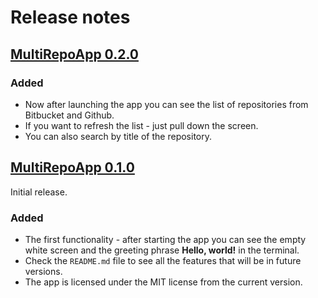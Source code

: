 # Release notes

## [MultiRepoApp 0.2.0](https://github.com/MikhailKosarev/MultiRepoApp/releases/tag/v0.2.0)
### Added

- Now after launching the app you can see the list of repositories from Bitbucket and Github.
- If you want to refresh the list - just pull down the screen.
- You can also search by title of the repository.

## [MultiRepoApp 0.1.0](https://github.com/MikhailKosarev/MultiRepoApp/releases/tag/v0.1.0)

Initial release.

### Added

- The first functionality - after starting the app you can see the empty white screen and the greeting phrase **Hello, world!** in the terminal.
- Check the `README.md` file to see all the features that will be in future versions.
- The app is licensed under the MIT license from the current version.

